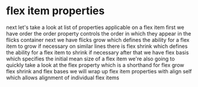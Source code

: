 # flex item properties

next let's take a look at list of
properties applicable on a flex item first we have order
the order property controls the order in which they appear in the flicks container
next we have flicks grow which defines the ability for a flex item to grow if
necessary on similar lines there is flex shrink which defines the ability for a flex
item to shrink if necessary after that we have flex basis
which specifies the initial mean size of a flex item
we're also going to quickly take a look at the flex property which is a shorthand for flex grow flex shrink and
flex bases we will wrap up flex item properties with align self which allows alignment
of individual flex items
